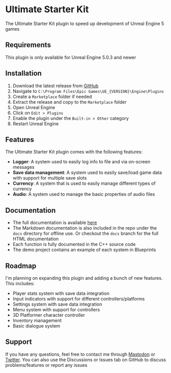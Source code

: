 # Ultimate Starter Kit
The Ultimate Starter Kit plugin to speed up development of Unreal Engine 5 games

## Requirements
This plugin is only available for Unreal Engine 5.0.3 and newer

## Installation
<ol>
    <li>Download the latest release from <a href="https://github.com/hfjooste/UltimateStarterKit/releases" target="_blank">GitHub</a></li>
    <li>Navigate to <code>C:\Program Files\Epic Games\UE_{VERSION}\Engine\Plugins</code></li>
    <li>Create a <code>Marketplace</code> folder if needed</li>
    <li>Extract the release and copy to the <code>Marketplace</code> folder</li>
    <li>Open Unreal Engine</li>
    <li>Click on <code>Edit > Plugins</code></li>
    <li>Enable the plugin under the <code>Built-in > Other</code> category</li>
    <li>Restart Unreal Engine</li>
</ol>

## Features
The Ultimate Starter Kit plugin comes with the following features:
<ul>
    <li><strong>Logger</strong>: A system used to easily log info to file and via on-screen messages</li>
    <li><strong>Save data management</strong>: A system used to easily save/load game data with support for multiple save slots</li>
    <li><strong>Currency</strong>: A system that is used to easily manage different types of currency</li>
    <li><strong>Audio</strong>: A system used to manage the basic properties of audio files</li>
</ul>

## Documentation
- The full documentation is available <a href="https://hfjooste.github.io/UltimateStarterKit" target="_blank">here</a>
- The Markdown documentation is also included in the repo under the <code>docs</code> directory for offline use. Or checkout the <code>docs</code> branch for the full HTML documentation
- Each function is fully documented in the C++ source code
- The demo project contains an example of each system in Blueprints

## Roadmap
I'm planning on expanding this plugin and adding a bunch of new features. This includes:
- Player stats system with save data integration
- Input indicators with support for different controllers/platforms
- Settings system with save data integration
- Menu system with support for controllers
- 3D Platformer character controller
- Inventory management
- Basic dialogue system

## Support
If you have any questions, feel free to contact me through <a href="https://mastodon.gamedev.place/@hfjooste" target="_blank">Mastodon</a> or <a href="https://twitter.com/HenryJoosteDev" target="_blank">Twitter</a>. You can also use the Discussions or Issues tab on GitHub to discuss problems/features or report any issues